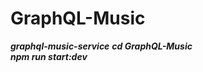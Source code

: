 # GraphQL-Music

___graphql-music-service___
___cd GraphQL-Music___         
___npm run start:dev___
